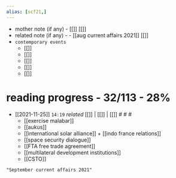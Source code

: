 ```yaml
---
alias: [scf21,]
---
```

- mother note (if any)
		- [[]] [[]]
- related note (if any) -
		- [[aug current affairs 2021]] [[]]
- `contemporary events`
	- [[]]
	- [[]]
	- [[]]
	- [[]]
	- [[]]

# reading progress - 32/113 - 28%

- [[2021-11-25]]  `14:19` _related_ [[]] | [[]] | [[]] # # #
	- [[exercise malabar]]
	- [[aukus]]
	- [[international solar alliance]] + [[indo france relations]]
	- [[space security dialogue]]
	- [[FTA free trade agreement]]
	- [[multilateral development institutions]]
	- [[CSTO]]

```query
"September current affairs 2021"
```